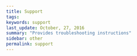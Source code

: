 ```yaml
---
title: Support
tags:
keywords: support
last_update: October, 27, 2016
summary: "Provides troubleshooting instructions"
sidebar: other
permalink: support
---
```


